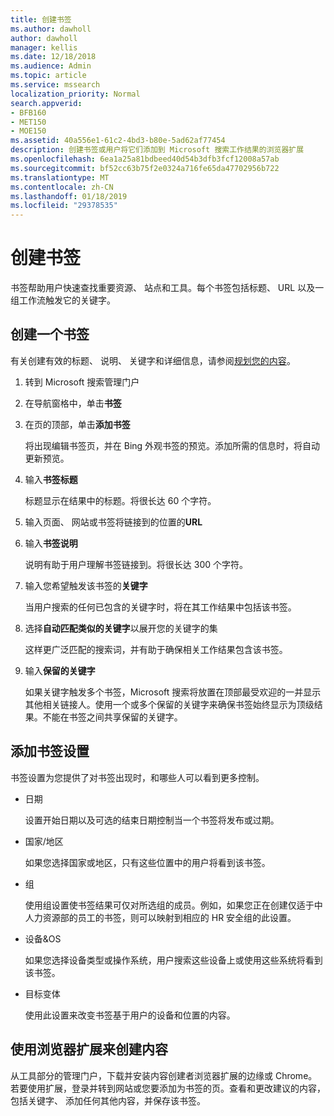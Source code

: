 ```yaml
---
title: 创建书签
ms.author: dawholl
author: dawholl
manager: kellis
ms.date: 12/18/2018
ms.audience: Admin
ms.topic: article
ms.service: mssearch
localization_priority: Normal
search.appverid:
- BFB160
- MET150
- MOE150
ms.assetid: 40a556e1-61c2-4bd3-b80e-5ad62af77454
description: 创建书签或用户将它们添加到 Microsoft 搜索工作结果的浏览器扩展
ms.openlocfilehash: 6ea1a25a81bdbeed40d54b3dfb3fcf12008a57ab
ms.sourcegitcommit: bf52cc63b75f2e0324a716fe65da47702956b722
ms.translationtype: MT
ms.contentlocale: zh-CN
ms.lasthandoff: 01/18/2019
ms.locfileid: "29378535"
---
```

# <a name="create-bookmarks"></a>创建书签

书签帮助用户快速查找重要资源、 站点和工具。每个书签包括标题、 URL 以及一组工作流触发它的关键字。
  
## <a name="create-a-bookmark"></a>创建一个书签

有关创建有效的标题、 说明、 关键字和详细信息，请参阅[规划您的内容](plan-your-content.md)。
  
1. 转到 Microsoft 搜索管理门户
    
2. 在导航窗格中，单击**书签**
    
3. 在页的顶部，单击**添加书签**
    
    将出现编辑书签页，并在 Bing 外观书签的预览。添加所需的信息时，将自动更新预览。
    
4. 输入**书签标题**
    
    标题显示在结果中的标题。将很长达 60 个字符。
    
5. 输入页面、 网站或书签将链接到的位置的**URL** 
    
6. 输入**书签说明**
    
    说明有助于用户理解书签链接到。将很长达 300 个字符。
    
7. 输入您希望触发该书签的**关键字** 
    
    当用户搜索的任何已包含的关键字时，将在其工作结果中包括该书签。
    
8. 选择**自动匹配类似的关键字**以展开您的关键字的集 
    
    这样更广泛匹配的搜索词，并有助于确保相关工作结果包含该书签。
    
9. 输入**保留的关键字**
    
    如果关键字触发多个书签，Microsoft 搜索将放置在顶部最受欢迎的一并显示其他相关链接人。使用一个或多个保留的关键字来确保书签始终显示为顶级结果。不能在书签之间共享保留的关键字。
    
## <a name="add-bookmark-settings"></a>添加书签设置

书签设置为您提供了对书签出现时，和哪些人可以看到更多控制。
  
- 日期
    
    设置开始日期以及可选的结束日期控制当一个书签将发布或过期。 
    
- 国家/地区
    
    如果您选择国家或地区，只有这些位置中的用户将看到该书签。
    
- 组
    
    使用组设置使书签结果可仅对所选组的成员。例如，如果您正在创建仅适于中人力资源部的员工的书签，则可以映射到相应的 HR 安全组的此设置。
    
- 设备&amp;OS
    
    如果您选择设备类型或操作系统，用户搜索这些设备上或使用这些系统将看到该书签。
    
- 目标变体
    
    使用此设置来改变书签基于用户的设备和位置的内容。
    
## <a name="use-a-browser-extension-to-create-content"></a>使用浏览器扩展来创建内容

从工具部分的管理门户，下载并安装内容创建者浏览器扩展的边缘或 Chrome。若要使用扩展，登录并转到网站或您要添加为书签的页。查看和更改建议的内容，包括关键字、 添加任何其他内容，并保存该书签。